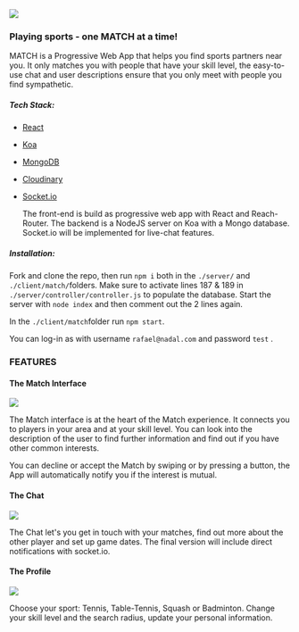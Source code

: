 



<img src="https://res.cloudinary.com/pinchepanchopincho/image/upload/v1549653619/styles/Match2.jpg">

### Playing sports - one MATCH at a time!


MATCH is a Progressive Web App that helps you find sports partners near you. It only matches you with people that have your skill level, the easy-to-use chat and user descriptions ensure that you only meet with people you find sympathetic.

##### Tech Stack:

* [React](https://reactjs.org/)

* [Koa](https://koajs.com/)

* [MongoDB](https://www.mongodb.com/)

* [Cloudinary](https://cloudinary.com/)

* [Socket.io](https://socket.io/)

  The front-end is build as progressive web app with React and Reach-Router. The backend is a NodeJS server on Koa with a Mongo database. Socket.io will be implemented for live-chat features.

##### Installation:

Fork and clone the repo, then run `npm i` both in the `./server/` and `./client/match/`folders. Make sure to activate lines 187 & 189 in `./server/controller/controller.js` to populate the database. Start the server with `node index` and then comment out the 2 lines again.

In the `./client/match`folder run `npm start`.

You can log-in as with username `rafael@nadal.com`  and password `test` .

### FEATURES


#### The Match Interface

<img src="https://res.cloudinary.com/pinchepanchopincho/image/upload/v1549708022/styles/1.1MATCH.jpg">

The Match interface is at the heart of the Match experience. It connects you to players in your area and at your skill level. You can look into the description of the user to find further information and find out if you have other common interests.

You can decline or accept the Match by swiping or by pressing a button, the App will automatically notify you if the  interest is mutual.



#### The Chat

<img src="https://res.cloudinary.com/pinchepanchopincho/image/upload/v1549707909/styles/2.1MATCH.jpg">

The Chat let's you get in touch with your matches, find out more about the other player and set up game dates. The final version will include direct notifications with socket.io.



#### The Profile

<img src="https://res.cloudinary.com/pinchepanchopincho/image/upload/v1549707650/styles/3.1MATCH.jpg">

Choose your sport: Tennis, Table-Tennis, Squash or Badminton. Change your skill level and the search radius, update your personal information.
